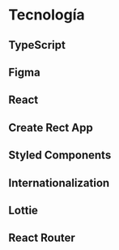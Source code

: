 # Tecnología

## TypeScript

## Figma

## React

## Create Rect App

## Styled Components

## Internationalization

## Lottie

## React Router

